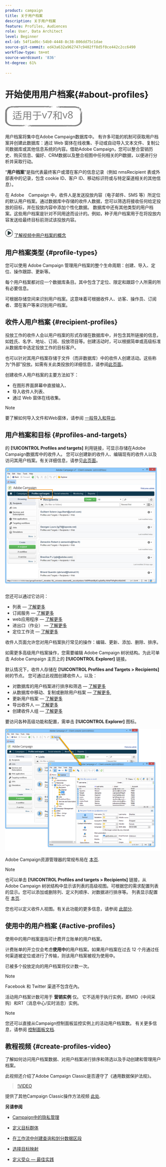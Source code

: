 ```yaml
---
product: campaign
title: 关于用户档案
description: 关于用户档案
feature: Profiles, Audiences
role: User, Data Architect
level: Beginner
exl-id: 54f1ad6c-54b0-4448-8c38-806dd75c1dae
source-git-commit: ed43a632a962747c9402ff8d5f0ce442c2cc6490
workflow-type: tm+mt
source-wordcount: '836'
ht-degree: 61%

---
```


# 开始使用用户档案{#about-profiles}

![](../../assets/common.svg)

用户档案将集中在Adobe Campaign数据库中。 有许多可能的机制可获取用户档案并创建此数据库：通过 Web 窗体在线收集、手动或自动导入文本文件、复制公司数据库或其他信息系统的内容。借助Adobe Campaign，您可以整合营销历史、购买信息、偏好、CRM数据以及整合视图中任何相关的PI数据，以便进行分析并采取行动。

“**用户档案**”是指代表最终客户或潜在客户的信息记录（例如 nmsRecipient 表或外部表中的记录，包含 cookie ID、客户 ID、移动标识符或与特定渠道相关的其他信息）。

在 Adobe　Campaign 中，收件人是发送投放内容（电子邮件、SMS 等）所定位的默认用户档案。通过数据库中存储的收件人数据，您可以筛选将接收任何给定投放的目标，并在投放内容中添加个性化数据。 数据库中还有其他类型的用户档案。这些用户档案是针对不同用途而设计的。例如，种子用户档案用于在将投放内容发送给最终目标前测试该投放内容。

![](assets/do-not-localize/how-to-video.png) [了解视频中用户档案的概念](#create-profiles-video)

## 用户档案类型 {#profile-types}

您可以使用 Adobe Campaign 管理用户档案的整个生命周期：创建、导入、定位、操作跟踪、更新等。

每个用户档案都对应一个数据库条目。其中包含了定位、限定和跟踪个人所需的所有必要信息。

可根据存储空间来识别用户档案。这意味着可根据收件人、访客、操作员、订阅者、潜在客户等来识别用户档案。

## 收件人用户档案 {#recipient-profiles}

投放工作的收件人会以用户档案的形式存储在数据库中，并包含其所链接的信息，如姓氏、名字、地址、订阅、投放项目等。创建活动时，可以根据简单或高级标准从数据库中选定投放工作的目标客户。

也可以针对其用户档案存储于文件（而非数据库）中的收件人创建活动。这些称为“外部”投放。如需有关此类投放的详细信息，请参阅[此页面](../../delivery/using/steps-defining-the-target-population.md#selecting-external-recipients)。

创建收件人用户档案的主要方法如下：

* 在图形界面屏幕中直接输入、
* 导入收件人列表、
* 通过 Web 窗体在线收集。

>[!NOTE]
>
>要了解如何导入文件和Web窗体，请参阅 [一般导入和导出](../../platform/using/get-started-data-import-export.md).

## 用户档案和目标 {#profiles-and-targets}

的 **[!UICONTROL Profiles and targets]** 利用链接，可显示存储在Adobe Campaign数据库中的收件人。 您可以创建新的收件人、编辑现有的收件人以及访问其用户档案。有关详细信息，请参见[此页面](../../platform/using/editing-a-profile.md)。

![](assets/d_ncs_user_interface_target_link.png)

您还可以通过它访问：

* 列表 —  [了解更多](../../platform/using/creating-and-managing-lists.md)
* 订阅服务 —  [了解更多](../../delivery/using/managing-subscriptions.md)
* web应用程序 —  [了解更多](../../web/using/about-web-applications.md)
* 进出口（作业） —  [了解更多](../../platform/using/about-generic-imports-exports.md)
* 定位工作流 —  [了解更多](../../workflow/using/building-a-workflow.md#implementation-steps-)

收件人页面允许您对用户档案执行常见的操作：编辑、更新、添加、删除、排序。

如需更多高级用户档案操作，您需要编辑 Adobe Campaign 树状结构。为此可单击 Adobe Campaign 主页上的 **[!UICONTROL Explorer]** 链接。

默认情况下，收件人存储在 **[!UICONTROL Profiles and Targets > Recipients]** 树的节点。 您可通过此视图创建收件人，以及：

* 对数据库的用户档案进行排序和筛选 —  [了解更多](../../platform/using/filtering-options.md)
* 从数据库中移动、复制或删除用户档案 —  [了解更多](../../platform/using/managing-profiles.md),
* 更新用户档案 —  [了解更多](../../platform/using/updating-data.md)
* 导出收件人 —  [了解更多](../../platform/using/exporting-and-importing-profiles.md)
* 创建收件人组 —  [了解更多](../../platform/using/creating-and-managing-lists.md)

要访问各种高级功能和配置，需单击 **[!UICONTROL Explorer]** 图标。

![](assets/d_ncs_user_interface01.png)

Adobe Campaign资源管理器的常规布局在 [本页](../../platform/using/adobe-campaign-explorer.md).

>[!NOTE]
>
>也可以单击 **[!UICONTROL Profiles and targets > Recipients]** 链接，从 Adobe Campaign 树状结构中显示该列表的高级视图。可根据您的需求配置列表的显示。您可以添加或删除列、定义列顺序、对数据进行排序等。 列表显示配置在 [本页](../../platform/using/adobe-campaign-ui-lists.md).
>
>您也可以定义收件人视图。有关此功能的更多信息，请参阅 [此部分](../../platform/using/access-management-folders.md).

## 使用中的用户档案 {#active-profiles}

使用中的用户档案是指可计费开立账单的用户档案。

计费账单的开立仅会考虑&#x200B;**使用中**&#x200B;的用户档案。如果用户档案在过去 12 个月通过任何渠道被定位或进行了传输，则该用户档案被视为使用中。

已被多个投放定向的用户档案将仅计数一次。

>[!NOTE]
>
>Facebook 和 Twitter 渠道不包含在內。

活动用户档案计数可用于 **营销实例** 仅。 它不适用于执行实例，即MID（中间采购）和RT（消息中心/实时消息）实例。

>[!NOTE]
>
>您还可以直接从Campaign控制面板监控实例上的活动用户档案数。 有关更多信息，请参阅 [控制面板文档](https://experienceleague.adobe.com/docs/control-panel/using/performance-monitoring/active-profiles-monitoring.html).

## 教程视频 {#create-profiles-video}

了解如何访问用户档案数据、对用户档案进行排序和筛选以及手动创建和管理用户档案。

此视频还介绍了Adobe Campaign Classic是否遵守了《通用数据保护法规》。

>[!VIDEO](https://video.tv.adobe.com/v/35611?quality=12)

提供了其他Campaign Classic操作方法视频 [此处](https://experienceleague.adobe.com/docs/campaign-classic-learn/tutorials/overview.html?lang=zh-Hans).

**另请参阅**

* [Campaign中的隐私管理](https://helpx.adobe.com/cn/campaign/kb/acc-privacy.html)

* [定义目标群体](../../delivery/using/define-the-right-audience.md)

* [在工作流中创建查询和划分数据区段](../../workflow/using/targeting-data.md)

* [选择目标映射](../../delivery/using/selecting-a-target-mapping.md)

* [定义受众 — 最佳实践](../../delivery/using/define-the-right-audience.md)
